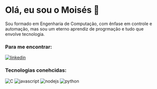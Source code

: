 # Olá, eu sou o Moisés :wave:

Sou formado em Engenharia de Computação, com ênfase em controle e automação, mas sou um eterno aprendiz de progrmação e tudo que envolve tecnologia.

### Para me encontrar:

[![linkedin](https://img.shields.io/badge/LinkedIn-0077B5?style=for-the-badge&logo=linkedin&logoColor=white)](https://www.linkedin.com/in/igor-moises-costa-barros/)

### Tecnologias conehcidas:

![C](https://img.shields.io/badge/C-00599C?style=for-the-badge&logo=c&logoColor=white) ![javascript](https://img.shields.io/badge/JavaScript-323330?style=for-the-badge&logo=javascript&logoColor=F7DF1E) ![nodejs](https://img.shields.io/badge/Node%20js-339933?style=for-the-badge&logo=nodedotjs&logoColor=white) ![python](https://img.shields.io/badge/Python-FFD43B?style=for-the-badge&logo=python&logoColor=blue) 
